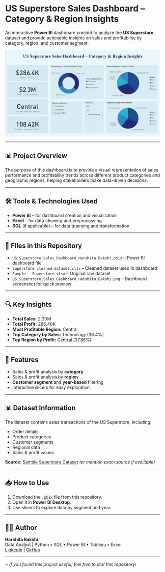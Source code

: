# US Superstore Sales Dashboard – Category & Region Insights

An interactive **Power BI** dashboard created to analyze the **US Superstore** dataset and provide actionable insights on sales and profitability by category, region, and customer segment.  

![Dashboard Screenshot](US_Superstore_Sales_Dashboard_Harshita_Bakshi.png)

---

## 📊 Project Overview
The purpose of this dashboard is to provide a visual representation of sales performance and profitability trends across different product categories and geographic regions, helping stakeholders make data-driven decisions.

---

## 🛠 Tools & Technologies Used
- **Power BI** – for dashboard creation and visualization
- **Excel** – for data cleaning and preprocessing
- **SQL** (if applicable) – for data querying and transformation

---

## 📂 Files in this Repository
- `US_Superstore_Sales_Dashboard_Harshita_Bakshi.pbix` – Power BI dashboard file
- `Superstore cleaned dataset.xlsx` – Cleaned dataset used in dashboard
- `Sample - Superstore.xlsx` – Original raw dataset
- `US_Superstore_Sales_Dashboard_Harshita_Bakshi.png` – Dashboard screenshot for quick preview

---

## 🔍 Key Insights
- **Total Sales:** 2.30M  
- **Total Profit:** 286.40K  
- **Most Profitable Region:** Central  
- **Top Category by Sales:** Technology (36.4%)  
- **Top Region by Profit:** Central (37.86%)  

---

## 📌 Features
- Sales & profit analysis by **category**
- Sales & profit analysis by **region**
- **Customer segment** and **year-based** filtering
- Interactive slicers for easy exploration

---

## 📊 Dataset Information
The dataset contains sales transactions of the US Superstore, including:
- Order details
- Product categories
- Customer segments
- Regional data
- Sales & profit values

**Source:** [Sample Superstore Dataset](https://www.kaggle.com/) *(or mention exact source if available)*

---

## 📥 How to Use
1. Download the `.pbix` file from this repository.
2. Open it in **Power BI Desktop**.
3. Use slicers to explore data by segment and year.

---

## 👩‍💻 Author
**Harshita Bakshi**  
Data Analyst | Python • SQL • Power BI • Tableau • Excel  
[LinkedIn](https://linkedin.com/in/harshita-bakshi) | [GitHub](https://github.com/harshitabakshiiii)

---

⭐ *If you found this project useful, feel free to star this repository!*
